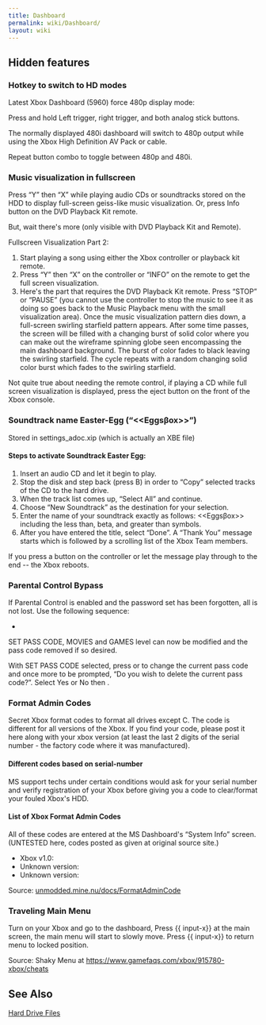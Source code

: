 ```yaml
---
title: Dashboard
permalink: wiki/Dashboard/
layout: wiki
---
```


Hidden features
---------------

### Hotkey to switch to HD modes

Latest Xbox Dashboard (5960) force 480p display mode:

Press and hold Left trigger, right trigger, and both analog stick
buttons.

The normally displayed 480i dashboard will switch to 480p output while
using the Xbox High Definition AV Pack or cable.

Repeat button combo to toggle between 480p and 480i.

### Music visualization in fullscreen

Press “Y” then “X” while playing audio CDs or soundtracks stored on the
HDD to display full-screen geiss-like music visualization. Or, press
Info button on the DVD Playback Kit remote.

But, wait there's more (only visible with DVD Playback Kit and Remote).

Fullscreen Visualization Part 2:

1.  Start playing a song using either the Xbox controller or playback
    kit remote.
2.  Press “Y” then “X” on the controller or “INFO” on the remote to get
    the full screen visualization.
3.  Here's the part that requires the DVD Playback Kit remote. Press
    “STOP” or “PAUSE” (you cannot use the controller to stop the music
    to see it as doing so goes back to the Music Playback menu with the
    small visualization area). Once the music visualization pattern dies
    down, a full-screen swirling starfield pattern appears. After some
    time passes, the screen will be filled with a changing burst of
    solid color where you can make out the wireframe spinning globe seen
    encompassing the main dashboard background. The burst of color fades
    to black leaving the swirling starfield. The cycle repeats with a
    random changing solid color burst which fades to the swirling
    starfield.

Not quite true about needing the remote control, if playing a CD while
full screen visualization is displayed, press the eject button on the
front of the Xbox console.

### Soundtrack name Easter-Egg (“&lt;<Eggs&beta;ox>&gt;”)

Stored in settings\_adoc.xip (which is actually an XBE file)

#### Steps to activate Soundtrack Easter Egg:

1.  Insert an audio CD and let it begin to play.
2.  Stop the disk and step back (press B) in order to “Copy” selected
    tracks of the CD to the hard drive.
3.  When the track list comes up, “Select All” and continue.
4.  Choose “New Soundtrack” as the destination for your selection.
5.  Enter the name of your soundtrack exactly as follows:
    &lt;<Eggs&beta;ox>&gt; including the less than, beta, and greater
    than symbols.
6.  After you have entered the title, select “Done”. A “Thank You”
    message starts which is followed by a scrolling list of the Xbox
    Team members.

If you press a button on the controller or let the message play through
to the end -- the Xbox reboots.

### Parental Control Bypass

If Parental Control is enabled and the password set has been forgotten,
all is not lost. Use the following sequence:

-   

SET PASS CODE, MOVIES and GAMES level can now be modified and the pass
code removed if so desired.

With SET PASS CODE selected, press or to change the current pass code
and once more to be prompted, “Do you wish to delete the current pass
code?”. Select Yes or No then .

### Format Admin Codes

Secret Xbox format codes to format all drives except C. The code is
different for all versions of the Xbox. If you find your code, please
post it here along with your xbox version (at least the last 2 digits of
the serial number - the factory code where it was manufactured).

#### Different codes based on serial-number

MS support techs under certain conditions would ask for your serial
number and verify registration of your Xbox before giving you a code to
clear/format your fouled Xbox's HDD.

#### List of Xbox Format Admin Codes

All of these codes are entered at the MS Dashboard's “System Info”
screen. (UNTESTED here, codes posted as given at original source site.)

-   Xbox v1.0:
-   Unknown version:
-   Unknown version:

Source:
[unmodded.mine.nu/docs/FormatAdminCode](https://web.archive.org/web/20041010231137/http://unmodded.mine.nu:80/docs/FormatAdminCode)

### Traveling Main Menu

Turn on your Xbox and go to the dashboard, Press {{ input-x}} at the
main screen, the main menu will start to slowly move. Press {{ input-x}}
to return menu to locked position.

Source: Shaky Menu at <https://www.gamefaqs.com/xbox/915780-xbox/cheats>

See Also
--------

[Hard Drive Files](/wiki/Hard_Drive_Files "wikilink")
